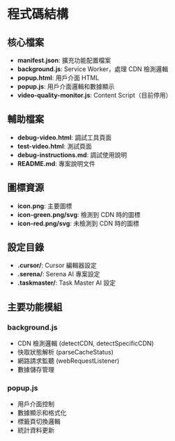 # 程式碼結構

## 核心檔案
- **manifest.json**: 擴充功能配置檔案
- **background.js**: Service Worker，處理 CDN 檢測邏輯
- **popup.html**: 用戶介面 HTML
- **popup.js**: 用戶介面邏輯和數據顯示
- **video-quality-monitor.js**: Content Script（目前停用）

## 輔助檔案
- **debug-video.html**: 調試工具頁面
- **test-video.html**: 測試頁面
- **debug-instructions.md**: 調試使用說明
- **README.md**: 專案說明文件

## 圖標資源
- **icon.png**: 主要圖標
- **icon-green.png/svg**: 檢測到 CDN 時的圖標
- **icon-red.png/svg**: 未檢測到 CDN 時的圖標

## 設定目錄
- **.cursor/**: Cursor 編輯器設定
- **.serena/**: Serena AI 專案設定
- **.taskmaster/**: Task Master AI 設定

## 主要功能模組
### background.js
- CDN 檢測邏輯 (detectCDN, detectSpecificCDN)
- 快取狀態解析 (parseCacheStatus)
- 網路請求監聽 (webRequestListener)
- 數據儲存管理

### popup.js
- 用戶介面控制
- 數據顯示和格式化
- 標籤頁切換邏輯
- 統計資料更新